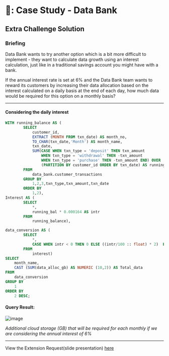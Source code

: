 # 🏦: Case Study - Data Bank
## Extra Challenge Solution

### Briefing 
Data Bank wants to try another option which is a bit more difficult to implement - they want to calculate data growth using an interest calculation, just like in a traditional savings account you might have with a bank.

If the annual interest rate is set at 6% and the Data Bank team wants to reward its customers by increasing their data allocation based on the interest calculated on a daily basis at the end of each day, how much data would be required for this option on a monthly basis?

***

#### Considering the daily interest

```sql
WITH running_balance AS (
        SELECT 
            customer_id, 
            EXTRACT (MONTH FROM txn_date) AS month_no,
            TO_CHAR(txn_date,'Month') AS month_name, 
            txn_date,
            SUM(CASE WHEN txn_type = 'deposit' THEN txn_amount
                WHEN txn_type = 'withdrawal' THEN -txn_amount
                WHEN txn_type = 'purchase' THEN -txn_amount END) OVER 
                (PARTITION BY customer_id ORDER BY txn_date) AS running_bal
        FROM
            data_bank.customer_transactions
        GROUP BY
            1,2,3,txn_type,txn_amount,txn_date
        ORDER BY
            1,2),
Interest AS (
        SELECT
            *,
            running_bal * 0.000164 AS intr
        FROM
            running_balance),

data_conversion AS (
        SELECT
            *,
            CASE WHEN intr < 0 THEN 0 ELSE ((intr/100 :: float) * 2)  END AS data_alloc_gb
        FROM
            interest)
SELECT 
    month_name,
    CAST (SUM(data_alloc_gb) AS NUMERIC (10,2)) AS Total_data
FROM
    data_conversion
GROUP BY
    1
ORDER BY
    2 DESC;
```

#### Query Result:

![image](https://github.com/Favourewoh/SQL-Projects/assets/124405367/83025cc8-a18f-436c-88ee-37d3148c2408)

*Additional cloud storage (GB) that will be required for each monthly if we are considering the annual interest of 6%*


***

View the Extension Request(slide presentation) [here]() 
